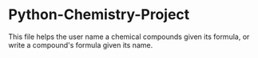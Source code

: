 # Python-Chemistry-Project
This file helps the user name a chemical compounds given its formula, or write a compound's formula given its name.
